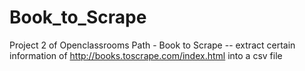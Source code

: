 # Book_to_Scrape
Project 2 of Openclassrooms Path - Book to Scrape -- extract certain information of http://books.toscrape.com/index.html into a csv file 
